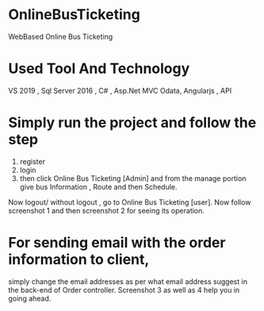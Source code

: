 # OnlineBusTicketing
WebBased Online Bus Ticketing

# Used Tool And Technology
VS 2019 , Sql Server 2016 , C# , Asp.Net MVC Odata, Angularjs , API

# Simply run the project and follow the step
1. register
2. login
3. then click Online Bus Ticketing [Admin] and from the manage portion
give bus Information , Route and then Schedule.

Now logout/ without logout ,
go to  Online Bus Ticketing [user].
Now follow screenshot 1 and then screenshot 2
for seeing its operation.

# For sending email with the order information to client,
simply change the email addresses as per what email address suggest in the back-end of Order controller.
Screenshot 3 as well as 4 help you in going ahead.
